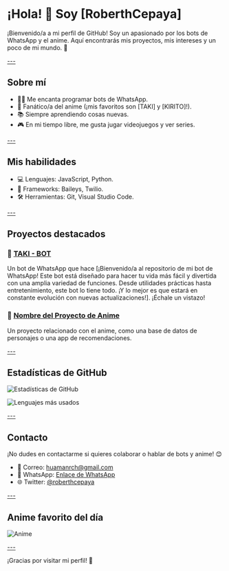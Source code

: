 # ¡Hola! 👋 Soy [RoberthCepaya]

¡Bienvenido/a a mi perfil de GitHub! Soy un apasionado por los bots de WhatsApp y el anime. Aquí encontrarás mis proyectos, mis intereses y un poco de mi mundo. 🌸

[---](https://raw.githubusercontent.com/AnderMendoza/AnderMendoza/main/assets/line-neon.gif)

## **Sobre mí**
- 🧑‍💻 Me encanta programar bots de WhatsApp.
- 🌟 Fanático/a del anime (¡mis favoritos son [TAKI] y [KIRITO]!).
- 📚 Siempre aprendiendo cosas nuevas.
- 🎮 En mi tiempo libre, me gusta jugar videojuegos y ver series.

[---](https://raw.githubusercontent.com/AnderMendoza/AnderMendoza/main/assets/line-neon.gif)

## **Mis habilidades**
- 💻 Lenguajes: JavaScript, Python.
- 🤖 Frameworks: Baileys, Twilio.
- 🛠 Herramientas: Git, Visual Studio Code.
  
[---](https://raw.githubusercontent.com/AnderMendoza/AnderMendoza/main/assets/line-neon.gif)

## **Proyectos destacados**
### 🤖 [TAKI - BOT ](git@github.com:RoberthCepaya/TAKI-BOT.git)
Un bot de WhatsApp que hace [¡Bienvenido/a al repositorio de mi bot de WhatsApp! Este bot está diseñado para hacer tu vida más fácil y divertida con una amplia variedad de funciones. Desde utilidades prácticas hasta entretenimiento, este bot lo tiene todo. ¡Y lo mejor es que estará en constante evolución con nuevas actualizaciones!]. ¡Échale un vistazo!

### 🌸 [Nombre del Proyecto de Anime](enlace_al_repositorio)
Un proyecto relacionado con el anime, como una base de datos de personajes o una app de recomendaciones.

[---](https://raw.githubusercontent.com/AnderMendoza/AnderMendoza/main/assets/line-neon.gif)

## **Estadísticas de GitHub**
![Estadísticas de GitHub](https://github-readme-stats.vercel.app/api?username=tuusuario&show_icons=true&theme=radical)

![Lenguajes más usados](https://github-readme-stats.vercel.app/api/top-langs/?username=tuusuario&layout=compact&theme=radical)

[---](https://raw.githubusercontent.com/AnderMendoza/AnderMendoza/main/assets/line-neon.gif)

## **Contacto**
¡No dudes en contactarme si quieres colaborar o hablar de bots y anime! 😊

- 📧 Correo: [huamanrch@gmail.com](huamanrch@gmail.com)
- 💬 WhatsApp: [Enlace de WhatsApp](https://wa.me/51918583874)
- 🌐 Twitter: [@roberthcepaya](https://twitter.com/roberthcepaya)

[---](https://raw.githubusercontent.com/AnderMendoza/AnderMendoza/main/assets/line-neon.gif)

## **Anime favorito del día**
![Anime](https://media.giphy.com/media/ANb7Yg1vYhxMQ/giphy.gif)

[---](https://raw.githubusercontent.com/AnderMendoza/AnderMendoza/main/assets/line-neon.gif)

¡Gracias por visitar mi perfil! 🎉
